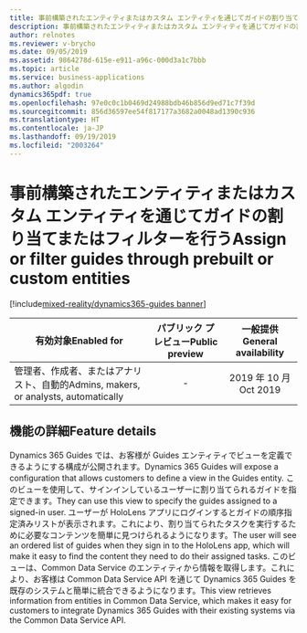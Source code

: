```yaml
---
title: 事前構築されたエンティティまたはカスタム エンティティを通じてガイドの割り当てまたはフィルターを行う
description: 事前構築されたエンティティまたはカスタム エンティティを通じてガイドの割り当てまたはフィルターを行う
author: relnotes
ms.reviewer: v-brycho
ms.date: 09/05/2019
ms.assetid: 9864278d-615e-e911-a96c-000d3a1c7bbb
ms.topic: article
ms.service: business-applications
ms.author: algodin
dynamics365pdf: true
ms.openlocfilehash: 97e0c0c1b0469d24988bdb46b856d9ed71c7f39d
ms.sourcegitcommit: 856d36597ee54f817177a3682a0048ad1390c936
ms.translationtype: HT
ms.contentlocale: ja-JP
ms.lasthandoff: 09/19/2019
ms.locfileid: "2003264"
---
```

# <a name="assign-or-filter-guides-through-prebuilt-or-custom-entities"></a><span data-ttu-id="c7057-103">事前構築されたエンティティまたはカスタム エンティティを通じてガイドの割り当てまたはフィルターを行う</span><span class="sxs-lookup"><span data-stu-id="c7057-103">Assign or filter guides through prebuilt or custom entities</span></span>
[!include[mixed-reality/dynamics365-guides banner](../includes/mixed-reality/dynamics365-guides.md)]

| <span data-ttu-id="c7057-104">有効対象</span><span class="sxs-lookup"><span data-stu-id="c7057-104">Enabled for</span></span>    |  <span data-ttu-id="c7057-105">パブリック プレビュー</span><span class="sxs-lookup"><span data-stu-id="c7057-105">Public preview</span></span> | <span data-ttu-id="c7057-106">一般提供</span><span class="sxs-lookup"><span data-stu-id="c7057-106">General availability</span></span> | 
| ---------- | :----------: |:----------: |
|<span data-ttu-id="c7057-107">管理者、作成者、またはアナリスト、自動的</span><span class="sxs-lookup"><span data-stu-id="c7057-107">Admins, makers, or analysts, automatically</span></span>|-| <span data-ttu-id="c7057-108">2019 年 10 月</span><span class="sxs-lookup"><span data-stu-id="c7057-108">Oct 2019</span></span>|






## <a name="feature-details"></a><span data-ttu-id="c7057-109">機能の詳細</span><span class="sxs-lookup"><span data-stu-id="c7057-109">Feature details</span></span>
<!--feature detail start -->
<span data-ttu-id="c7057-110">Dynamics 365 Guides では、お客様が Guides エンティティでビューを定義できるようにする構成が公開されます。</span><span class="sxs-lookup"><span data-stu-id="c7057-110">Dynamics 365 Guides will expose a configuration that allows customers to define a view in the Guides entity.</span></span> <span data-ttu-id="c7057-111">このビューを使用して、サインインしているユーザーに割り当てられるガイドを指定できます。</span><span class="sxs-lookup"><span data-stu-id="c7057-111">They can use this view to specify the guides assigned to a signed-in user.</span></span> <span data-ttu-id="c7057-112">ユーザーが HoloLens アプリにログインするとガイドの順序指定済みリストが表示されます。これにより、割り当てられたタスクを実行するために必要なコンテンツを簡単に見つけられるようになります。</span><span class="sxs-lookup"><span data-stu-id="c7057-112">The user will see an ordered list of guides when they sign in to the HoloLens app, which will make it easy to find the content they need to do their assigned tasks.</span></span> <span data-ttu-id="c7057-113">このビューは、Common Data Service のエンティティから情報を取得します。これにより、お客様は Common Data Service API を通じて Dynamics 365 Guides を既存のシステムと簡単に統合できるようになります。</span><span class="sxs-lookup"><span data-stu-id="c7057-113">This view retrieves information from entities in Common Data Service, which makes it easy for customers to integrate Dynamics 365 Guides with their existing systems via the Common Data Service API.</span></span>
<!--feature detail end -->











